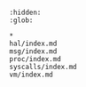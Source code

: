 <!-- kernel -->

```{include} kernel.md
```

```{toctree}
:hidden:
:glob:

*
hal/index.md
msg/index.md
proc/index.md
syscalls/index.md
vm/index.md
```
